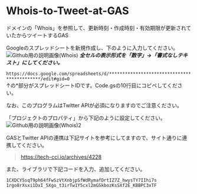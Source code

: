 # Whois-to-Tweet-at-GAS
ドメインの「Whois」を参照して、更新時刻・作成時刻・有効期限が更新されていたからツイートするGAS<br>

Googleのスプレッドシートを新規作成し、下のように入力してください。
![Github用の説明画像(Whois)](https://user-images.githubusercontent.com/74809846/99899194-b96f9880-2cea-11eb-9397-c2f943fdbd6b.png)
***全セルの表示形式を「数字」→「書式なしテキスト」にしてください。***


`https://docs.google.com/spreadsheets/d/********************************************/edit#gid=0`  
↑の*部分がスプレッドシートIDです。Code.gsの10行目にコピペしてください。

なお、このプログラムはTwitter APIが必須になりますのでご注意ください。<br>


「プロジェクトのプロパティ」から下記のように設定してください。
![Github用の説明画像(Whois)2](https://user-images.githubusercontent.com/74809846/99899138-3cdcba00-2cea-11eb-9c72-b52590a02294.png)


GASとTwitter APIの連携は下記サイトを参考にしてますので、サイト通りに連携してください。<br>
>https://tech-cci.io/archives/4228

また、ライブラリで下記コードを入力、追加してください。

`1CXDCY5sqT9ph64fFwSzVtXnbjpSfWdRymafDrtIZ7Z_hwysTY7IIhi7s`<br>
`1rgo8rXsxi1DxI_5Xgo_t3irTw1Y5cxl2mGSkbozKsSXf2E_KBBPC3xTF`
